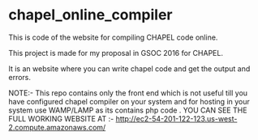 # chapel_online_compiler
This is code of the website for compiling CHAPEL code online.


This project is made for my proposal in GSOC 2016 for CHAPEL.


It is an website where you can write chapel code and get the output and errors.

NOTE:- This repo contains only the front end which is not useful till you have configured chapel compiler on your system
and for hosting in your system use WAMP/LAMP as its contains php code . 
YOU CAN SEE THE FULL WORKING WEBSITE AT :- http://ec2-54-201-122-123.us-west-2.compute.amazonaws.com/
